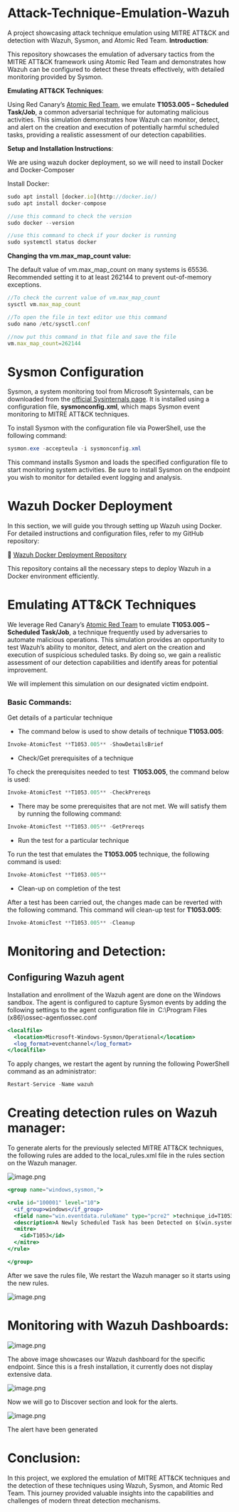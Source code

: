 # Attack-Technique-Emulation-Wazuh
A project showcasing attack technique emulation using MITRE ATT&amp;CK and detection with Wazuh, Sysmon, and Atomic Red Team.
**Introduction**:

This repository showcases the emulation of adversary tactics from the MITRE ATT&CK framework using Atomic Red Team and demonstrates how Wazuh can be configured to detect these threats effectively, with detailed monitoring provided by Sysmon.

**Emulating ATT&CK Techniques**:

Using Red Canary’s [Atomic Red Team](https://github.com/redcanaryco/invoke-atomicredteam), we emulate **T1053.005 – Scheduled Task/Job**, a common adversarial technique for automating malicious activities. This simulation demonstrates how Wazuh can monitor, detect, and alert on the creation and execution of potentially harmful scheduled tasks, providing a realistic assessment of our detection capabilities.

**Setup and Installation Instructions**: 

We are using wazuh docker deployment, so we will need to install Docker and Docker-Composer

Install Docker:

```jsx
sudo apt install [docker.io](http://docker.io/)
sudo apt install docker-compose

//use this command to check the version
sudo docker --version 

//use this command to check if your docker is running
sudo systemctl status docker
```

**Changing tha vm.max_map_count value:**

The default value of vm.max_map_count on many systems is 65536. Recommended setting it to at least 262144 to prevent out-of-memory exceptions.

```jsx
//To check the current value of vm.max_map_count
sysctl vm.max_map_count

//To open the file in text editor use this command
sudo nano /etc/sysctl.conf

//now put this command in that file and save the file
vm.max_map_count=262144
```

# **Sysmon Configuration**

Sysmon, a system monitoring tool from Microsoft Sysinternals, can be downloaded from the [official Sysinternals page](https://docs.microsoft.com/en-us/sysinternals/downloads/sysmon). It is installed using a configuration file, **sysmonconfig.xml**, which maps Sysmon event monitoring to MITRE ATT&CK techniques.

To install Sysmon with the configuration file via PowerShell, use the following command:

```powershell
sysmon.exe -accepteula -i sysmonconfig.xml
```

This command installs Sysmon and loads the specified configuration file to start monitoring system activities. Be sure to install Sysmon on the endpoint you wish to monitor for detailed event logging and analysis.

# **Wazuh Docker Deployment**

In this section, we will guide you through setting up Wazuh using Docker. For detailed instructions and configuration files, refer to my GitHub repository:

🔗 [Wazuh Docker Deployment Repository](https://github.com/Ghost-7A/wazuh-docker-deployment.git)

This repository contains all the necessary steps to deploy Wazuh in a Docker environment efficiently.

# **Emulating ATT&CK Techniques**

We leverage Red Canary’s [Atomic Red Team](https://github.com/redcanaryco/invoke-atomicredteam) to emulate **T1053.005 – Scheduled Task/Job**, a technique frequently used by adversaries to automate malicious operations. This simulation provides an opportunity to test Wazuh’s ability to monitor, detect, and alert on the creation and execution of suspicious scheduled tasks. By doing so, we gain a realistic assessment of our detection capabilities and identify areas for potential improvement.

We will implement this simulation on our designated victim endpoint.

### Basic Commands:

Get details of a particular technique

- The command below is used to show details of technique **T1053.005**:

```jsx
Invoke-AtomicTest **T1053.005** -ShowDetailsBrief
```

- Check/Get prerequisites of a technique

To check the prerequisites needed to test  **T1053.005**, the command below is used:

```jsx
Invoke-AtomicTest **T1053.005** -CheckPrereqs
```

- There may be some prerequisites that are not met. We will satisfy them by running the following command:

```jsx
Invoke-AtomicTest **T1053.005** -GetPrereqs
```

- Run the test for a particular technique

To run the test that emulates the **T1053.005** technique, the following command is used:

```jsx
Invoke-AtomicTest **T1053.005**
```

- Clean-up on completion of the test

After a test has been carried out, the changes made can be reverted with the following command. This command will clean-up test for **T1053.005**:

```jsx
Invoke-AtomicTest **T1053.005** -Cleanup
```

# **Monitoring and Detection**:

## **Configuring Wazuh agent**

Installation and enrollment of the Wazuh agent are done on the Windows sandbox. The agent is configured to capture Sysmon events by adding the following settings to the agent configuration file in  C:\Program Files (x86)\ossec-agent\ossec.conf

```jsx
<localfile>
  <location>Microsoft-Windows-Sysmon/Operational</location>
  <log_format>eventchannel</log_format>
</localfile>
```

To apply changes, we restart the agent by running the following PowerShell command as an administrator:

```jsx
Restart-Service -Name wazuh
```

# **Creating detection rules on Wazuh manager:**

To generate alerts for the previously selected MITRE ATT&CK techniques, the following rules are added to the local_rules.xml file in the rules section on the Wazuh manager.

![image.png](https://prod-files-secure.s3.us-west-2.amazonaws.com/04cace58-755d-4c8b-9aa4-7044a0c11346/86e41797-7841-4b24-a9fb-ac2d52aa4e98/image.png)

```jsx
<group name="windows,sysmon,">

<rule id="100001" level="10">
  <if_group>windows</if_group>
  <field name="win.eventdata.ruleName" type="pcre2" >technique_id=T1053,technique_name=Scheduled Task</field>
  <description>A Newly Scheduled Task has been Detected on $(win.system.computer)</description>
  <mitre>
    <id>T1053</id>
  </mitre>
</rule>

</group>
```

After we save the rules file, We restart the Wazuh manager so it starts using the new rules.

![image.png](https://prod-files-secure.s3.us-west-2.amazonaws.com/04cace58-755d-4c8b-9aa4-7044a0c11346/c2a22bfb-747d-42b6-8846-1755cb4d11e5/image.png)

# **Monitoring with Wazuh Dashboards:**

![image.png](https://prod-files-secure.s3.us-west-2.amazonaws.com/04cace58-755d-4c8b-9aa4-7044a0c11346/6865004a-d4ee-49c5-bf33-05bef51bd1d0/image.png)

The above image showcases our Wazuh dashboard for the specific endpoint. Since this is a fresh installation, it currently does not display extensive data.

![image.png](https://prod-files-secure.s3.us-west-2.amazonaws.com/04cace58-755d-4c8b-9aa4-7044a0c11346/8e4ed84d-6e14-4229-845f-3daff2e81ff4/image.png)

Now we will go to Discover section and look for the alerts.

![image.png](https://prod-files-secure.s3.us-west-2.amazonaws.com/04cace58-755d-4c8b-9aa4-7044a0c11346/b1e84eb0-8aaa-4fda-8015-8b197b2df0ca/image.png)

The alert have been generated 

# **Conclusion:**

In this project, we explored the emulation of MITRE ATT&CK techniques and the detection of these techniques using Wazuh, Sysmon, and Atomic Red Team. This journey provided valuable insights into the capabilities and challenges of modern threat detection mechanisms.
